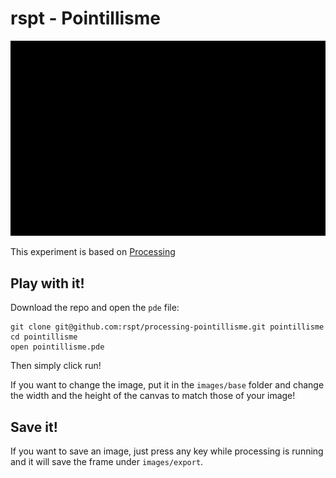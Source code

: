 # rspt - Pointillisme

![Alt Text](./images/starwars.gif)

This experiment is based on [Processing](https://processing.org)

## Play with it!

Download the repo and open the `pde` file:

```
git clone git@github.com:rspt/processing-pointillisme.git pointillisme
cd pointillisme
open pointillisme.pde
```

Then simply click run!

If you want to change the image, put it in the `images/base` folder and change the width and the height of the canvas to match those of your image!

## Save it!

If you want to save an image, just press any key while processing is running and it will save the frame under `images/export`.
